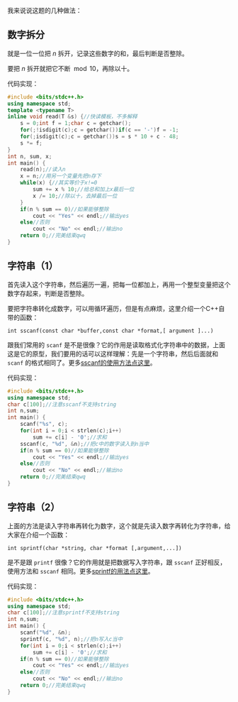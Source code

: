 我来说说这题的几种做法：

## 数字拆分

就是一位一位把 $n$ 拆开，记录这些数字的和，最后判断是否整除。

要把 $n$ 拆开就把它不断 $\bmod 10$，再除以十。

代码实现：

```cpp
#include <bits/stdc++.h>
using namespace std;
template <typename T>
inline void read(T &s) {//快读模板，不多解释
	s = 0;int f = 1;char c = getchar();
	for(;!isdigit(c);c = getchar())if(c == '-')f = -1;
	for(;isdigit(c);c = getchar())s = s * 10 + c - 48;
	s *= f;
}
int n, sum, x;
int main() {
	read(n);//读入n
    x = n;//用另一个变量先把n存下
    while(x) {//其实等价于x!=0
        sum += x % 10;//给总和加上x最后一位
        x /= 10;//除以十，去掉最后一位
    }
    if(n % sum == 0)//如果能够整除
        cout << "Yes" << endl;//输出yes
    else//否则
        cout << "No" << endl;//输出no
	return 0;//完美结束qwq
}
```

## 字符串（1）

首先读入这个字符串，然后遍历一遍，把每一位都加上，再用一个整型变量把这个数字存起来，判断是否整除。

要把字符串转化成数字，可以用循环遍历，但是有点麻烦，这里介绍一个C++自带的函数：

`int sscanf(const char *buffer,const char *format,[ argument ]...)`

跟我们常用的 `scanf` 是不是很像？它的作用是读取格式化字符串中的数据，上面这是它的原型，我们要用的话可以这样理解：先是一个字符串，然后后面就和 `scanf` 的格式相同了。更多[sscanf的使用方法点这里](https://baike.baidu.com/item/sscanf)。

代码实现：

```cpp
#include <bits/stdc++.h>
using namespace std;
char c[100];//注意sscanf不支持string
int n,sum;
int main() {
	scanf("%s", c);
    for(int i = 0;i < strlen(c);i++)
        sum += c[i] - '0';//求和
    sscanf(c, "%d", &n);//把c中的数字读入到n当中
    if(n % sum == 0)//如果能够整除
        cout << "Yes" << endl;//输出yes
    else//否则
        cout << "No" << endl;//输出no
	return 0;//完美结束qwq
}
```

## 字符串（2）

上面的方法是读入字符串再转化为数字，这个就是先读入数字再转化为字符串，给大家在介绍一个函数：

`int sprintf(char *string, char *format [,argument,...])`

是不是跟 `printf` 很像？它的作用就是把数据写入字符串，跟 `sscanf` 正好相反，使用方法和 `sscanf` 相同。更多[sprintf的用法点这里](https://baike.baidu.com/item/sprintf)。

代码实现：

```cpp
#include <bits/stdc++.h>
using namespace std;
char c[100];//注意sprintf不支持string
int n,sum;
int main() {
	scanf("%d", &n);
    sprintf(c, "%d", n);//把n写入c当中
    for(int i = 0;i < strlen(c);i++)
        sum += c[i] - '0';//求和
    if(n % sum == 0)//如果能够整除
        cout << "Yes" << endl;//输出yes
    else//否则
        cout << "No" << endl;//输出no
	return 0;//完美结束qwq
}
```
